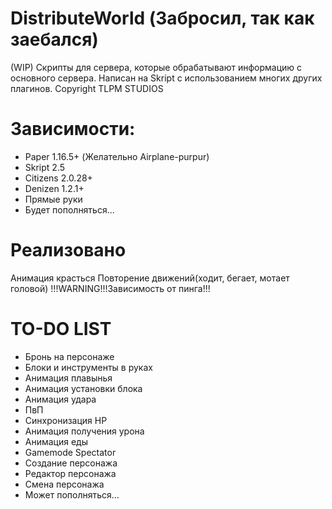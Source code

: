 # DistributeWorld (Забросил, так как заебался)
(WIP) Скрипты для сервера, которые обрабатывают информацию с основного сервера. Написан на Skript c использованием многих других плагинов.
Copyright TLPM STUDIOS

# Зависимости:
 - Paper 1.16.5+ (Желательно Airplane-purpur)
 - Skript 2.5
 - Citizens 2.0.28+
 - Denizen 1.2.1+
 - Прямые руки
 - Будет пополняться...
 
# Реализовано
 Анимация красться
 Повторение движений(ходит, бегает, мотает головой) !!!WARNING!!!Зависимость от пинга!!!

# TO-DO LIST
 - Бронь на персонаже
 - Блоки и инструменты в руках
 - Анимация плавынья
 - Анимация установки блока
 - Анимация удара
 - ПвП
 - Синхронизация HP
 - Анимация получения урона
 - Анимация еды
 - Gamemode Spectator
 - Создание персонажа
 - Редактор персонажа
 - Смена персонажа
 - Может пополняться...
